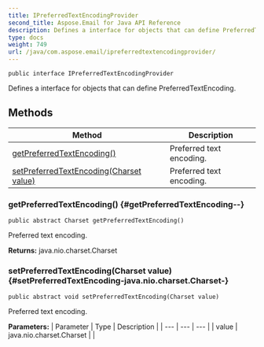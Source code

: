 ```yaml
---
title: IPreferredTextEncodingProvider
second_title: Aspose.Email for Java API Reference
description: Defines a interface for objects that can define PreferredTextEncoding.
type: docs
weight: 749
url: /java/com.aspose.email/ipreferredtextencodingprovider/
---
```

```
public interface IPreferredTextEncodingProvider
```

Defines a interface for objects that can define PreferredTextEncoding.
## Methods

| Method | Description |
| --- | --- |
| [getPreferredTextEncoding()](#getPreferredTextEncoding--) | Preferred text encoding. |
| [setPreferredTextEncoding(Charset value)](#setPreferredTextEncoding-java.nio.charset.Charset-) | Preferred text encoding. |
### getPreferredTextEncoding() {#getPreferredTextEncoding--}
```
public abstract Charset getPreferredTextEncoding()
```


Preferred text encoding.

**Returns:**
java.nio.charset.Charset
### setPreferredTextEncoding(Charset value) {#setPreferredTextEncoding-java.nio.charset.Charset-}
```
public abstract void setPreferredTextEncoding(Charset value)
```


Preferred text encoding.

**Parameters:**
| Parameter | Type | Description |
| --- | --- | --- |
| value | java.nio.charset.Charset |  |

